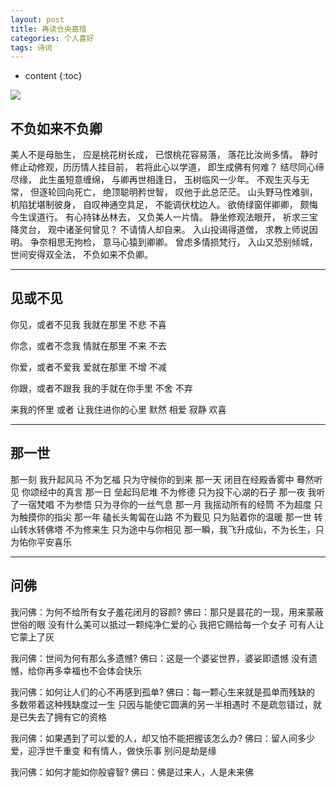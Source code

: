 ```yaml
---
layout: post
title: 再读仓央嘉措
categories: 个人喜好
tags: 诗词
---
```


* content
{:toc}

![](https://harmonyhu.github.io/img/Buddha.jpg)

## 不负如来不负卿
美人不是母胎生， 应是桃花树长成，
已恨桃花容易落， 落花比汝尚多情。
静时修止动修观，历历情人挂目前，
若将此心以学道， 即生成佛有何难？
结尽同心缔尽缘， 此生虽短意缠绵，
与卿再世相逢日， 玉树临风一少年。
不观生灭与无常， 但逐轮回向死亡，
绝顶聪明矜世智， 叹他于此总茫茫。
山头野马性难驯， 机陷犹堪制彼身，
自叹神通空具足， 不能调伏枕边人。
欲倚绿窗伴卿卿， 颇悔今生误道行。
有心持钵丛林去， 又负美人一片情。
静坐修观法眼开， 祈求三宝降灵台，
观中诸圣何曾见？ 不请情人却自来。
入山投谒得道僧， 求教上师说因明。
争奈相思无拘检， 意马心猿到卿卿。
曾虑多情损梵行， 入山又恐别倾城，
世间安得双全法， 不负如来不负卿。


----------

## 见或不见
你见，或者不见我
我就在那里
不悲 不喜

你念，或者不念我
情就在那里
不来 不去

你爱，或者不爱我
爱就在那里
不增 不减

你跟，或者不跟我
我的手就在你手里
不舍 不弃

来我的怀里
或者
让我住进你的心里
默然 相爱
寂静 欢喜

----------

## 那一世
那一刻 我升起风马 不为乞福 只为守候你的到来
那一天 闭目在经殿香雾中 蓦然听见 你颂经中的真言
那一日 垒起玛尼堆 不为修德 只为投下心湖的石子
那一夜 我听了一宿梵唱 不为参悟 只为寻你的一丝气息
那一月 我摇动所有的经筒 不为超度 只为触摸你的指尖
那一年 磕长头匍匐在山路 不为觐见 只为贴着你的温暖
那一世 转山转水转佛塔 不为修来生 只为途中与你相见
那一瞬，我飞升成仙，不为长生，只为佑你平安喜乐

----------

## 问佛
我问佛：为何不给所有女子羞花闭月的容颜?
佛曰：那只是昙花的一现，用来蒙蔽世俗的眼
没有什么美可以抵过一颗纯净仁爱的心
我把它赐给每一个女子
可有人让它蒙上了灰

我问佛：世间为何有那么多遗憾?
佛曰：这是一个婆娑世界，婆娑即遗憾
没有遗憾，给你再多幸福也不会体会快乐

我问佛：如何让人们的心不再感到孤单?
佛曰：每一颗心生来就是孤单而残缺的
多数带着这种残缺度过一生
只因与能使它圆满的另一半相遇时
不是疏忽错过，就是已失去了拥有它的资格

我问佛：如果遇到了可以爱的人，却又怕不能把握该怎么办?
佛曰：留人间多少爱，迎浮世千重变
和有情人，做快乐事
别问是劫是缘

我问佛：如何才能如你般睿智?
佛曰：佛是过来人，人是未来佛